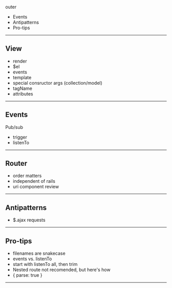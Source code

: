 outer
+ Events
+ Antipatterns
+ Pro-tips

---

## View
+ render
+ $el
+ events
+ template
+ special consructor args (collection/model)
+ tagName
+ attributes

---
## Events

Pub/sub

+ trigger
+ listenTo

---

## Router

+ order matters
+ independent of rails
+ uri component review

---

## Antipatterns

+ $.ajax requests

---

## Pro-tips

+ filenames are snakecase
+ events vs. listenTo
+ start with listenTo all, then trim
+ Nested route not recomended, but here's how
+ { parse: true }

---
